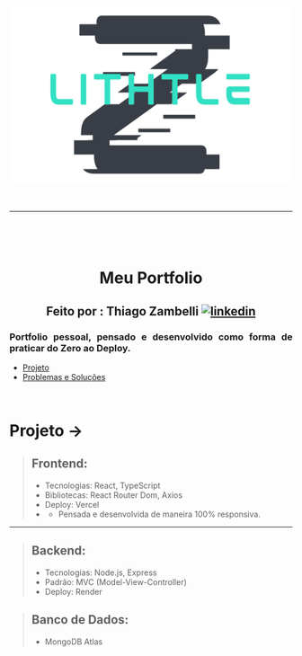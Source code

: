 <div align="center">

![Alt text](src/assets/logoLithtleZ.svg)

&nbsp;

---

&nbsp;

</div>
&nbsp;
&nbsp;

<div dsplay="inline-block">

<h1 align="center">Meu Portfolio</h1>
<h2 align="center">Feito por : Thiago Zambelli 
    <a href="https://www.linkedin.com/in/thiagozambelli">
        <img width="80px" src="https://i.ibb.co/RyZx12b/linkedin.png" alt="linkedin" style="vertical-align:top;">
    </a>
</h2>
<h3 align="justify">Portfolio pessoal, pensado e desenvolvido como forma de praticar do Zero ao Deploy.</h3>
 
  

</div>

- [Projeto](#projeto)
- [Problemas e Soluções](#problemas__solucoes)

&nbsp;

# Projeto -> <div id="projeto"></div>

>## Frontend:
>- Tecnologias: React, TypeScript
>- Bibliotecas: React Router Dom, Axios
>- Deploy: Vercel
> - - Pensada e desenvolvida de maneira 100% responsiva. 
---

>## Backend:
>- Tecnologias: Node.js, Express
>- Padrão: MVC (Model-View-Controller)
>- Deploy: Render

>## Banco de Dados:
>- MongoDB Atlas